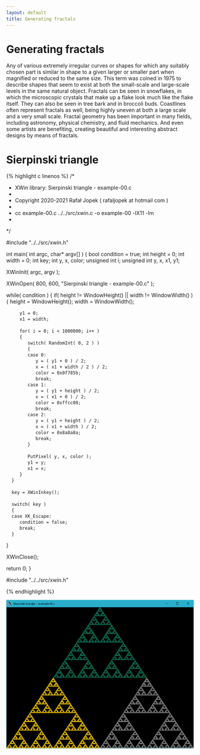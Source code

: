 ```yaml
---
layout: default
title: Generating fractals
---
```


# Generating fractals

Any of various extremely irregular curves or shapes for which any suitably chosen part is similar in shape to a given larger or smaller part when magnified or reduced to the same size. This term was coined in 1975 to describe shapes that seem to exist at both the small-scale and large-scale levels in the same natural object. Fractals can be seen in snowflakes, in which the microscopic crystals that make up a flake look much like the flake itself. They can also be seen in tree bark and in broccoli buds. Coastlines often represent fractals as well, being highly uneven at both a large scale and a very small scale. Fractal geometry has been important in many fields, including astronomy, physical chemistry, and fluid mechanics. And even some artists are benefiting, creating beautiful and interesting abstract designs by means of fractals.


# Sierpinski triangle

{% highlight c linenos %}
/*
 * XWin library: Sierpinski triangle - example-00.c
 *
 * Copyright 2020-2021 Rafał Jopek ( rafaljopek at hotmail com )
 *
 * cc example-00.c ../../src/xwin.c -o example-00 -lX11 -lm
 *
 */

#include "../../src/xwin.h"

int main( int argc, char* argv[] )
{
   bool condition = true;
   int height = 0;
   int width = 0;
   int key;
   int y, x, color;
   unsigned int i;
   unsigned int y, x, x1, y1;

   XWinInit( argc, argv );

   XWinOpen( 800, 600, "Sierpinski triangle  - example-00.c" );

   while( condition )
   {
      if( height != WindowHeight() || width != WindowWidth() )
      {
         height = WindowHeight();
         width = WindowWidth();

         y1 = 0;
         x1 = width;

         for( i = 0; i < 1000000; i++ )
         {
            switch( RandomInt( 0, 2 ) )
            {
            case 0:
               y = ( y1 + 0 ) / 2;
               x = ( x1 + width / 2 ) / 2;
               color = 0x0f785b;
               break;
            case 1:
               y = ( y1 + height ) / 2;
               x = ( x1 + 0 ) / 2;
               color = 0xffcc00;
               break;
            case 2:
               y = ( y1 + height ) / 2;
               x = ( x1 + width ) / 2;
               color = 0x8a8a8a;
               break;
            }

            PutPixel( y, x, color );
            y1 = y;
            x1 = x;
         }
      }

      key = XWinInkey();

      switch( key )
      {
      case XK_Escape:
         condition = false;
         break;
      }
   }

   XWinClose();

   return 0;
}

#include "../../src/xwin.h"

{% endhighlight %}

![XWin](../../assets/img/generating_fractals/example-00.png)